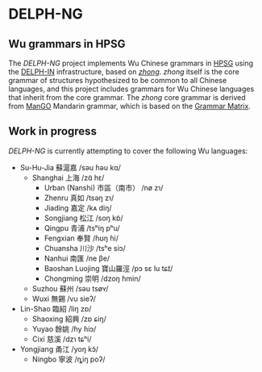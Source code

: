 

# DELPH-NG
## Wu grammars in HPSG

The *DELPH-NG* project implements Wu Chinese grammars in [HPSG](http://hpsg.stanford.edu/) using the [DELPH-IN](http://delph-in.net)
infrastructure, based on [*zhong*](https://github.com/delph-in/zhong). *zhong* itself is the core grammar of structures
hypothesized to be common to all Chinese languages, and this project
includes grammars for Wu Chinese languages that inherit from the
core grammar. The *zhong* core grammar is derived from
[ManGO](http://moin.delph-in.net/MandarinGrammarOnline) Mandarin grammar,
which is based on the [Grammar Matrix](http://www.delph-in.net/matrix/).

## Work in progress

*DELPH-NG* is currently attempting to cover the following Wu languages:

* Su-Hu-Jia 蘇滬嘉 /səu ɦəu kɑ/
  * Shanghai 上海 /zɑ̃ hᴇ/
    * Urban (Nanshi) 市區（南市） /nø zɿ/
    * Zhenru 真如 /tsəŋ zɿ/
    * Jiading 嘉定 /kᴀ diŋ/
    * Songjiang 松江 /soŋ kɒ̃/
    * Qingpu 青浦 /tsʰiŋ pʰu/
    * Fengxian 奉賢 /ɦʊŋ ɦi/
    * Chuansha 川沙 /tsʰe siɔ/
    * Nanhui 南匯 /ne βe/
    * Baoshan Luojing 寶山羅涇 /pɔ sɛ lu tɕɪ̃/
    * Chongming 崇明 /dzoŋ ɦmin/
  * Suzhou 蘇州 /səu tsøʏ/
  * Wuxi 無錫 /vu sieʔ/
* Lin-Shao 臨紹 /liŋ zɒ/
  * Shaoxing 紹興 /zɒ ɕiŋ/
  * Yuyao 餘姚 /ɦy ɦiɔ/
  * Cixi 慈溪 /dzɿ tɕʰi/
* Yongjiang 甬江 /yoŋ kɔ̃/
  * Ningbo 寧波 /ȵiŋ poʔ/
